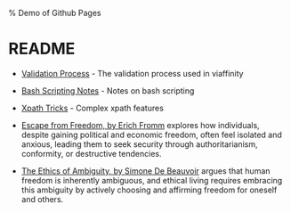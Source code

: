 % Demo of Github Pages


# README


- [Validation Process](docs/validation.html) - The validation process used in viaffinity

- [Bash Scripting Notes](docs/bash.html) - Notes on bash scripting
- [Xpath Tricks](docs/xpath.html) - Complex xpath features
- [Escape from Freedom, by Erich Fromm](docs/escapeFromFreedom.html) explores how individuals, despite gaining political and economic freedom, often feel isolated and anxious, leading them to seek security through authoritarianism, conformity, or destructive tendencies.
- [The Ethics of Ambiguity, by Simone De Beauvoir](docs/ethicsOfAmbiguity.html) argues that human freedom is inherently ambiguous, and ethical living requires embracing this ambiguity by actively choosing and affirming freedom for oneself and others.
